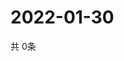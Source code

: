 # 2022-01-30
  共 0条

  <!-- BEGIN -->
  <!-- 最后更新时间Sun Jan 30 2022 21:02:55 GMT+0000 (Coordinated Universal Time) -->
  
  <!-- END -->
  
  